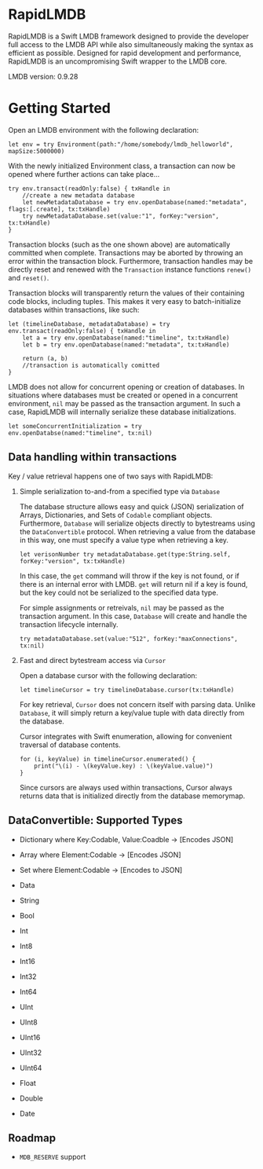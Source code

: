 # RapidLMDB

RapidLMDB is a Swift LMDB framework designed to provide the developer full access to the LMDB API while also simultaneously making the syntax as efficient as possible. Designed for rapid development and performance, RapidLMDB is an uncompromising Swift wrapper to the LMDB core.

LMDB version: 0.9.28

# Getting Started

Open an LMDB environment with the following declaration:

`let env = try Environment(path:"/home/somebody/lmdb_helloworld", mapSize:5000000)`

With the newly initialized Environment class, a transaction can now be opened where further actions can take place...

```
try env.transact(readOnly:false) { txHandle in
	//create a new metadata database
	let newMetadataDatabase = try env.openDatabase(named:"metadata", flags:[.create], tx:txHandle)
	try newMetadataDatabase.set(value:"1", forKey:"version", tx:txHandle)
} 
```

Transaction blocks (such as the one shown above) are automatically committed when complete. Transactions may be aborted by throwing an error within the transaction block. Furthermore, transaction handles may be directly reset and renewed with the `Transaction` instance functions `renew()` and `reset()`.

Transaction blocks will transparently return the values of their containing code blocks, including tuples. This makes it very easy to batch-initialize databases within transactions, like such:

```
let (timelineDatabase, metadataDatabase) = try env.transact(readOnly:false) { txHandle in
	let a = try env.openDatabase(named:"timeline", tx:txHandle)
	let b = try env.openDatabase(named:"metadata", tx:txHandle)
	
	return (a, b)
	//transaction is automatically comitted
}
```

LMDB does not allow for concurrent opening or creation of databases. In situations where databases must be created or opened in a concurrent environment, `nil` may be passed as the transaction argument. In such a case, RapidLMDB will internally serialize these database initializations.

`let someConcurrentInitialization = try env.openDatabse(named:"timeline", tx:nil)`

## Data handling within transactions

Key / value retrieval happens one of two says with RapidLMDB:

1. Simple serialization to-and-from a specified type via `Database`

	The database structure allows easy and quick (JSON) serialization of Arrays, Dictionaries, and Sets of `Codable` compliant objects. Furthermore, `Database` will serialize objects directly to bytestreams using the `DataConvertible` protocol. When retrieving a value from the database in this way, one must specify a value type when retrieving a key.
	
	`let verisonNumber try metadataDatabase.get(type:String.self, forKey:"version", tx:txHandle)`
	
	In this case, the `get` command will throw if the key is not found, or if there is an internal error with LMDB. `get` will return nil if a key is found, but the key could not be serialized to the specified data type.
	
	For simple assignments or retreivals, `nil` may be passed as the transaction argument. In this case, `Database` will create and handle the transaction lifecycle internally.

	`try metadataDatabase.set(value:"512", forKey:"maxConnections", tx:nil)`
	
2. Fast and direct bytestream access via `Cursor`

	Open a database cursor with the following declaration:
	
	`let timelineCursor = try timelineDatabase.cursor(tx:txHandle)`
	
	For key retrieval, `Cursor` does not concern itself with parsing data. Unlike `Database`, it will simply return a key/value tuple with data directly from the database.
	
	Cursor integrates with Swift enumeration, allowing for convenient traversal of database contents.
	
	```
	for (i, keyValue) in timelineCursor.enumerated() {
		print("\(i) - \(keyValue.key) : \(keyValue.value)")
	}
	```
	
	Since cursors are always used within transactions, Cursor always returns data that is initialized directly from the database memorymap.
	
## DataConvertible: Supported Types

 - Dictionary where Key:Codable, Value:Coadble -> [Encodes JSON]
 
 - Array where Element:Codable -> [Encodes JSON]
 
 - Set where Element:Codable -> [Encodes to JSON]
 
 - Data
 
 - String
 
 - Bool
 
 - Int
 
 - Int8
 
 - Int16
 
 - Int32
 
 - Int64
 
 - UInt
 
 - UInt8
 
 - UInt16
 
 - UInt32
 
 - UInt64
 
 - Float
 
 - Double
 
 - Date
	
## Roadmap

 - `MDB_RESERVE` support